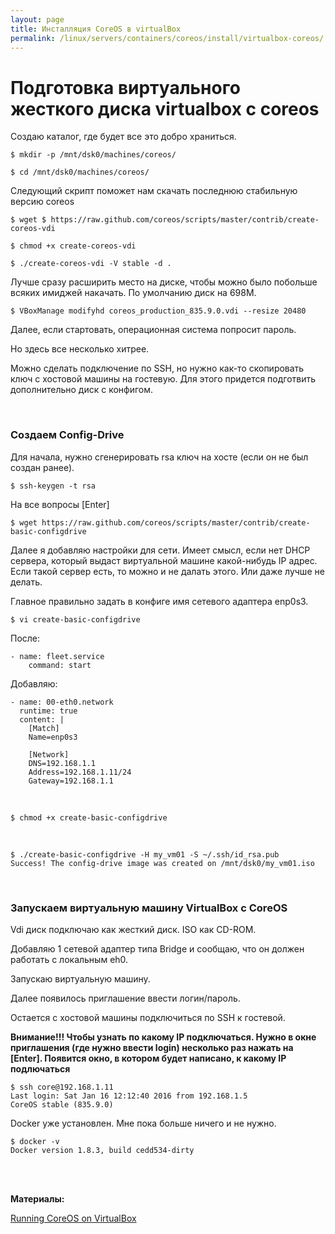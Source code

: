 ```yaml
---
layout: page
title: Инсталляция CoreOS в virtualBox
permalink: /linux/servers/containers/coreos/install/virtualbox-coreos/
---
```


# Подготовка виртуального жесткого диска virtualbox с coreos

Создаю каталог, где будет все это добро храниться.

    $ mkdir -p /mnt/dsk0/machines/coreos/

    $ cd /mnt/dsk0/machines/coreos/

Следующий скрипт поможет нам скачать последнюю стабильную версию coreos

    $ wget $ https://raw.github.com/coreos/scripts/master/contrib/create-coreos-vdi

    $ chmod +x create-coreos-vdi

    $ ./create-coreos-vdi -V stable -d .

Лучше сразу расширить место на диске, чтобы можно было побольше всяких имиджей накачать. По умолчанию диск на 698M.

    $ VBoxManage modifyhd coreos_production_835.9.0.vdi --resize 20480

Далее, если стартовать, операционная система попросит пароль.

Но здесь все несколько хитрее.

Можно сделать подключение по SSH, но нужно как-то скопировать ключ с хостовой машины на гостевую. Для этого придется подготвить дополнительно диск с конфигом.

<br/>

### Создаем Config-Drive

Для начала, нужно сгенерировать rsa ключ на хосте (если он не был создан ранее).

    $ ssh-keygen -t rsa

На все вопросы [Enter]

    $ wget https://raw.github.com/coreos/scripts/master/contrib/create-basic-configdrive

Далее я добавляю настройки для сети. Имеет смысл, если нет DHCP сервера, который выдаст виртуальной машине какой-нибудь IP адрес. Если такой сервер есть, то можно и не далать этого. Или даже лучше не делать.

Главное правильно задать в конфиге имя сетевого адаптера enp0s3.

    $ vi create-basic-configdrive

После:

    - name: fleet.service
        command: start

Добавляю:

    - name: 00-eth0.network
      runtime: true
      content: |
        [Match]
        Name=enp0s3

        [Network]
        DNS=192.168.1.1
        Address=192.168.1.11/24
        Gateway=192.168.1.1

<br/>

    $ chmod +x create-basic-configdrive

<br/>

    $ ./create-basic-configdrive -H my_vm01 -S ~/.ssh/id_rsa.pub
    Success! The config-drive image was created on /mnt/dsk0/my_vm01.iso

<br/>

### Запускаем виртуальную машину VirtualBox с CoreOS

Vdi диск подключаю как жесткий диск. ISO как CD-ROM.

Добавляю 1 сетевой адаптер типа Bridge и сообщаю, что он должен работать с локальным eh0.

Запускаю виртуальную машину.

Далее появилось приглашение ввести логин/пароль.

Остается с хостовой машины подключиться по SSH к гостевой.

**Внимание!!! Чтобы узнать по какому IP подключаться. Нужно в окне приглашения (где нужно ввести login) несколько раз нажать на [Enter]. Появится окно, в котором будет написано, к какому IP подлючаться**

    $ ssh core@192.168.1.11
    Last login: Sat Jan 16 12:12:40 2016 from 192.168.1.5
    CoreOS stable (835.9.0)

Docker уже установлен.
Мне пока больше ничего и не нужно.

    $ docker -v
    Docker version 1.8.3, build cedd534-dirty

<br/><br/>

**Материалы:**

<a href="https://coreos.com/os/docs/latest/booting-on-virtualbox.html" rel="nofollow">Running CoreOS on VirtualBox</a>
